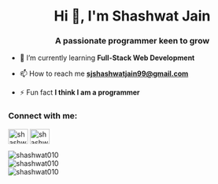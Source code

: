 <h1 align="center">Hi 👋, I'm Shashwat Jain</h1>
<h3 align="center">A passionate programmer keen to grow</h3>

- 🌱 I’m currently learning **Full-Stack Web Development**

- 📫 How to reach me **sjshashwatjain99@gmail.com**

- ⚡ Fun fact **I think I am a programmer**

<h3 align="left">Connect with me:</h3>
<p align="left">
<a href="https://linkedin.com/in/shashwat-jain-93a505201" target="blank"><img align="center" src="https://raw.githubusercontent.com/rahuldkjain/github-profile-readme-generator/master/src/images/icons/Social/linked-in-alt.svg" alt="shashwat-jain-93a505201" height="30" width="40" /></a>
<a href="https://www.leetcode.com/shashwat10" target="blank"><img align="center" src="https://raw.githubusercontent.com/rahuldkjain/github-profile-readme-generator/master/src/images/icons/Social/leet-code.svg" alt="shashwat10" height="30" width="40" /></a>
</p>

<div><img src="https://github-readme-stats.vercel.app/api?username=shashwat010&show_icons=true&theme=blue-green" alt="shashwat010" /></div>

<div><img src="https://github-readme-stats.vercel.app/api/top-langs/?username=shashwat010&layout=compact&theme=chartreuse-dark" alt="shashwat010" /></div>
 
 <div> <img src="https://komarev.com/ghpvc/?username=shashwat010&color=dcbd5e&style=plastic" alt="shashwat010" /> </div>
